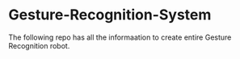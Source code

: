 # Gesture-Recognition-System
The following repo has all the informaation to create entire Gesture Recognition robot.
